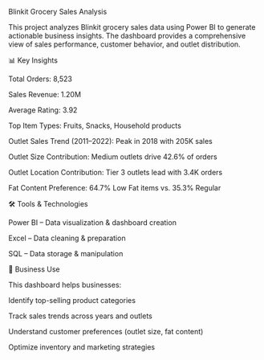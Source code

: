 Blinkit Grocery Sales Analysis

This project analyzes Blinkit grocery sales data using Power BI to generate actionable business insights.
The dashboard provides a comprehensive view of sales performance, customer behavior, and outlet distribution.

📊 Key Insights

Total Orders: 8,523

Sales Revenue: 1.20M

Average Rating: 3.92

Top Item Types: Fruits, Snacks, Household products

Outlet Sales Trend (2011–2022): Peak in 2018 with 205K sales

Outlet Size Contribution: Medium outlets drive 42.6% of orders

Outlet Location Contribution: Tier 3 outlets lead with 3.4K orders

Fat Content Preference: 64.7% Low Fat items vs. 35.3% Regular

🛠 Tools & Technologies

Power BI – Data visualization & dashboard creation

Excel – Data cleaning & preparation

SQL – Data storage & manipulation

🎯 Business Use

This dashboard helps businesses:

Identify top-selling product categories

Track sales trends across years and outlets

Understand customer preferences (outlet size, fat content)

Optimize inventory and marketing strategies
